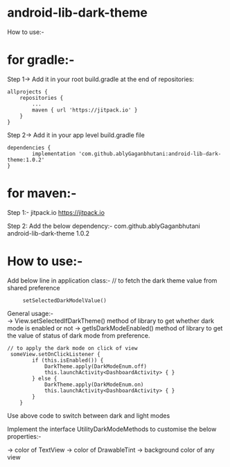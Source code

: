 # android-lib-dark-theme

How to use:-

# for gradle:-

Step 1-> Add it in your root build.gradle at the end of repositories:

	allprojects {
		repositories {
			...
			maven { url 'https://jitpack.io' }
		}
	}
	
Step 2-> Add it in your app level build.gradle file

	dependencies {
	        implementation 'com.github.ablyGaganbhutani:android-lib-dark-theme:1.0.2'
	}

# for maven:-

Step 1:-
	<repositories>
		<repository>
		    <id>jitpack.io</id>
		    <url>https://jitpack.io</url>
		</repository>
	</repositories>

Step 2: Add the below dependency:-
	<dependency>
	    <groupId>com.github.ablyGaganbhutani</groupId>
	    <artifactId>android-lib-dark-theme</artifactId>
	    <version>1.0.2</version>
	</dependency>
	
	
# How to use:-

Add below line in application class:-
	// to fetch the dark theme value from shared preference
	
         setSelectedDarkModelValue()


General usage:-  
-> View.setSelectedIfDarkTheme() method of library to get whether dark mode is enabled or not
-> getIsDarkModeEnabled() method of library to get the value of status of dark mode from preference.  

	// to apply the dark mode on click of view
	 someView.setOnClickListener {
            if (this.isEnabled()) {
                DarkTheme.apply(DarkModeEnum.off)
                this.launchActivity<DashboardActivity> { }
            } else {
                DarkTheme.apply(DarkModeEnum.on)
                this.launchActivity<DashboardActivity> { }
            }
        }

Use above code to switch between dark and light modes

Implement the interface UtilityDarkModeMethods to customise the below properties:-

-> color of TextView
-> color of DrawableTint
-> background color of any view

